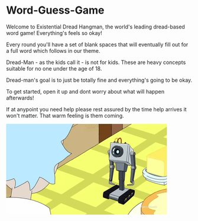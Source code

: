 # Word-Guess-Game

Welcome to Existential Dread Hangman, the world's leading dread-based word game! Everything's feels so okay!

Every round you'll have a set of blank spaces that will eventually fill out for a full word which follows in our theme.

Dread-Man - as the kids call it - is not for kids. These are heavy concepts suitable for no one under the age of 18.

Dread-man's goal is to just be totally fine and everything's going to be okay.

To get started, open it up and dont worry about what will happen afterwards!

If at anypoint you need help please rest assured by the time help arrives it won't matter. That warm feeling is them coming.
        
![OhmygodRobot](assets/images/ohmygod.gif)      